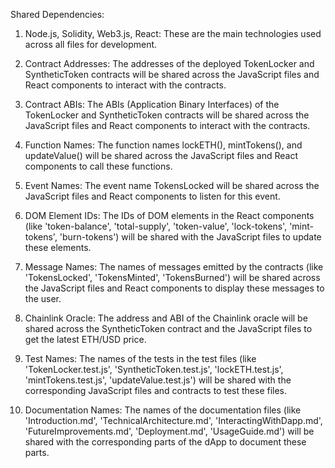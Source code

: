 Shared Dependencies:

1. Node.js, Solidity, Web3.js, React: These are the main technologies used across all files for development.

2. Contract Addresses: The addresses of the deployed TokenLocker and SyntheticToken contracts will be shared across the JavaScript files and React components to interact with the contracts.

3. Contract ABIs: The ABIs (Application Binary Interfaces) of the TokenLocker and SyntheticToken contracts will be shared across the JavaScript files and React components to interact with the contracts.

4. Function Names: The function names lockETH(), mintTokens(), and updateValue() will be shared across the JavaScript files and React components to call these functions.

5. Event Names: The event name TokensLocked will be shared across the JavaScript files and React components to listen for this event.

6. DOM Element IDs: The IDs of DOM elements in the React components (like 'token-balance', 'total-supply', 'token-value', 'lock-tokens', 'mint-tokens', 'burn-tokens') will be shared with the JavaScript files to update these elements.

7. Message Names: The names of messages emitted by the contracts (like 'TokensLocked', 'TokensMinted', 'TokensBurned') will be shared across the JavaScript files and React components to display these messages to the user.

8. Chainlink Oracle: The address and ABI of the Chainlink oracle will be shared across the SyntheticToken contract and the JavaScript files to get the latest ETH/USD price.

9. Test Names: The names of the tests in the test files (like 'TokenLocker.test.js', 'SyntheticToken.test.js', 'lockETH.test.js', 'mintTokens.test.js', 'updateValue.test.js') will be shared with the corresponding JavaScript files and contracts to test these files.

10. Documentation Names: The names of the documentation files (like 'Introduction.md', 'TechnicalArchitecture.md', 'InteractingWithDapp.md', 'FutureImprovements.md', 'Deployment.md', 'UsageGuide.md') will be shared with the corresponding parts of the dApp to document these parts.